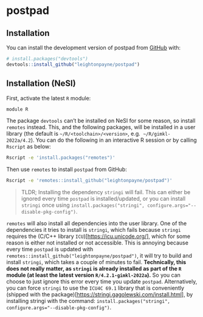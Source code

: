 
<!-- README.md is generated from README.Rmd. Please edit that file -->

# postpad

<!-- badges: start -->
<!-- badges: end -->

## Installation

You can install the development version of postpad from
[GitHub](https://github.com/) with:

``` r
# install.packages("devtools")
devtools::install_github("leightonpayne/postpad")
```

## Installation (NeSI)

First, activate the latest `R` module:

``` bash
module R
```

The package `devtools` can’t be installed on NeSI for some reason, so
install `remotes` instead. This, and the following packages, will be
installed in a user library (the default is `~/R/<toolchain>/<version>`,
e.g.  `~/R/gimkl-2022a/4.2`). You can do the following in an interactive
R session or by calling `Rscript` as below:

``` bash
Rscript -e 'install.packages("remotes")'
```

Then use `remotes` to install `postpad` from GitHub:

``` bash
Rscript -e 'remotes::install_github("leightonpayne/postpad")'
```

> TLDR; Installing the dependency `stringi` will fail. This can either
> be ignored every time `postpad` is installed/updated, or you can
> install `stringi` once using
> `install.packages("stringi", configure.args="--disable-pkg-config")`.

`remotes` will also install all dependencies into the user library. One
of the dependencies it tries to install is `stringi`, which fails
because `stringi` requires the (C/C++ library
`ICU`)\[<https://icu.unicode.org/>\], which for some reason is either
not installed or not accessible. This is annoying because every time
`postpad` is updated with
`remotes::install_github("leightonpayne/postpad")`, it will try to build
and install `stringi`, which takes a couple of minutes to fail.
**Technically, this does not really matter, as `stringi` is already
installed as part of the `R` module (at least the latest version
`R/4.2.1-gimkl-2022a`).** So you can choose to just ignore this error
every time you update `postpad`. Alternatively, you can force `stringi`
to use the `ICU4C 69.1` library that is conveniently (shipped with the
package)\[<https://stringi.gagolewski.com/install.html>\], by installing
stringi with the command:
`install.packages("stringi", configure.args="--disable-pkg-config")`.
